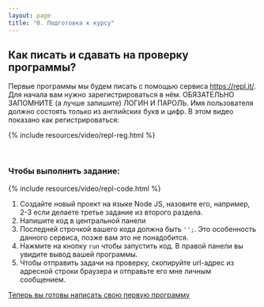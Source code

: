 ```yaml
---
layout: page
title: "0. Подготовка к курсу"
---
```


## Как писать и сдавать на проверку программы?

Первые программы мы будем писать с помощью сервиса <a href="https://repl.it/" target="_blank">https://repl.it/</a>. Для начала вам нужно зарегистрироваться в нём. ОБЯЗАТЕЛЬНО ЗАПОМНИТЕ (а лучше запишите) ЛОГИН И ПАРОЛЬ. Имя пользователя должно состоять только из английских букв и цифр. В этом видео показано как регистрироваться:

{% include resources/video/repl-reg.html %}

<br>

### Чтобы выполнить задание:

{% include resources/video/repl-code.html %}

1. Создайте новый проект на языке Node JS, назовите его, например, 2-3 если делаете третье задание из второго раздела.
2. Напишите код в центральной панели
3. Последней строчкой вашего кода должна быть `'';`. Это особенность данного сервиса, позже вам это не понадобится.
4. Нажмите на кнопку `run` чтобы запустить код. В правой панели вы увидите вывод вашей программы.
5. Чтобы отправить задачи на проверку, скопируйте url-адрес из адресной строки браузера и отправьте его мне личным сообщением.

[Теперь вы готовы написать свою первую программу](../pages/1.first-program)

